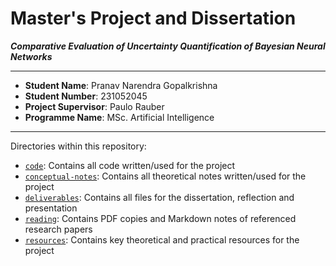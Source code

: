 <h1>Master's Project and Dissertation</h1>

**_Comparative Evaluation of Uncertainty Quantification of Bayesian Neural Networks_**

---

- **Student Name**: Pranav Narendra Gopalkrishna
- **Student Number**: 231052045
- **Project Supervisor**: Paulo Rauber
- **Programme Name**: MSc. Artificial Intelligence

---

Directories within this repository:

- [`code`](https://github.com/pranigopu/mastersProject/tree/main/code): Contains all code written/used for the project
- [`conceptual-notes`](https://github.com/pranigopu/mastersProject/tree/main/conceptual-notes): Contains all theoretical notes written/used for the project
- [`deliverables`](https://github.com/pranigopu/mastersProject/tree/main/deliverables): Contains all files for the dissertation, reflection and presentation
- [`reading`](https://github.com/pranigopu/mastersProject/tree/main/reading): Contains PDF copies and Markdown notes of referenced research papers
- [`resources`](https://github.com/pranigopu/mastersProject/tree/main/resources): Contains key theoretical and practical resources for the project
